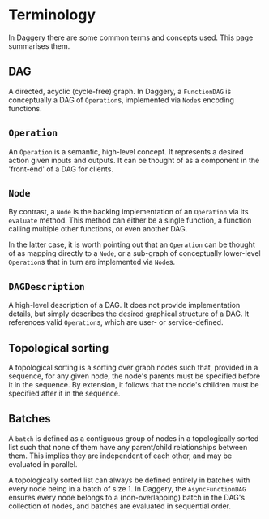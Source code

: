 # Terminology

In Daggery there are some common terms and concepts used. This page summarises them.

## DAG

A directed, acyclic (cycle-free) graph. In Daggery, a `FunctionDAG` is conceptually a DAG of `Operation`s, implemented via `Node`s encoding functions.

## `Operation`

An `Operation` is a semantic, high-level concept. It represents a desired action given inputs and outputs. It can be thought of as a component in the 'front-end' of a DAG for clients.

## `Node`

By contrast, a `Node` is the backing implementation of an `Operation` via its `evaluate` method. This method can either be a single function, a function calling multiple other functions, or even another DAG.

In the latter case, it is worth pointing out that an `Operation` can be thought of as mapping directly to a `Node`, or a sub-graph of conceptually lower-level `Operation`s that in turn are implemented via `Node`s.

## `DAGDescription`

A high-level description of a DAG. It does not provide implementation details, but simply describes the desired graphical structure of a DAG. It references valid `Operation`s, which are user- or service-defined.

## Topological sorting

A topological sorting is a sorting over graph nodes such that, provided in a sequence, for any given node, the node's parents must be specified before it in the sequence. By extension, it follows that the node's children must be specified after it in the sequence.

## Batches

A `batch` is defined as a contiguous group of nodes in a topologically sorted list such that none of them have any parent/child relationships between them. This implies they are independent of each other, and may be evaluated in parallel.

A topologically sorted list can always be defined entirely in batches with every node being in a batch of size 1. In Daggery, the `AsyncFunctionDAG` ensures every node belongs to a (non-overlapping) batch in the DAG's collection of nodes, and batches are evaluated in sequential order.
